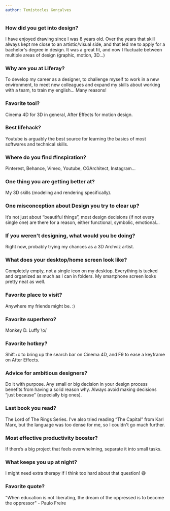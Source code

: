 ```yaml
---
author: Temístocles Gonçalves
---
```


### How did you get into design?

I have enjoyed drawing since I was 8 years old. Over the years that skill always kept me close to an artistic/visual side, and that led me to apply for a bachelor's degree in design. It was a great fit, and now I fluctuate between multiple areas of design (graphic, motion, 3D…)

### Why are you at Liferay?

To develop my career as a designer, to challenge myself to work in a new environment, to meet new colleagues and expand my skills about working with a team, to train my english… Many reasons!

### Favorite tool?

Cinema 4D for 3D in general, After Effects for motion design.

### Best lifehack?

Youtube is arguably the best source for learning the basics of most softwares and technical skills.

### Where do you find #inspiration?

Pinterest, Behance, Vimeo, Youtube, CGArchitect, Instagram…

### One thing you are getting better at?

My 3D skills (modeling and rendering specifically).

### One misconception about Design you try to clear up?

It’s not just about “beautiful things”, most design decisions (if not every single one) are there for a reason, either functional, symbolic, emotional...

### If you weren't designing, what would you be doing?

Right now, probably trying my chances as a 3D Archviz artist.

### What does your desktop/home screen look like?

Completely empty, not a single icon on my desktop. Everything is tucked and organized as much as I can in folders. My smartphone screen looks pretty neat as well.

### Favorite place to visit?

Anywhere my friends might be. :)

### Favorite superhero?

Monkey D. Luffy \o/

### Favorite hotkey?

Shift+c to bring up the search bar on Cinema 4D, and F9 to ease a keyframe on After Effects.

### Advice for ambitious designers?

Do it with purpose. Any small or big decision in your design process benefits from having a solid reason why. Always avoid making decisions “just because” (especially big ones).

### Last book you read?

The Lord of The Rings Series. I’ve also tried reading “The Capital” from Karl Marx, but the language was too dense for me, so I couldn't go much further.

### Most effective productivity booster?

If there’s a big project that feels overwhelming, separate it into small tasks.


### What keeps you up at night?

I might need extra therapy if I think too hard about that question! 😅

### Favorite quote?

"When education is not liberating, the dream of the oppressed is to become the oppressor" - Paulo Freire

